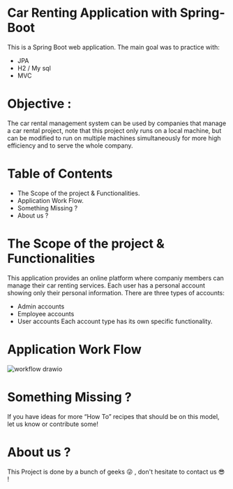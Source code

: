 # Car Renting Application with Spring-Boot
This is a Spring Boot web application. The main goal was to practice with:
  - JPA
  - H2 / My sql
  - MVC

# Objective : 
The car rental management system can be used by companies that manage a car rental project, note that this project only runs on a local machine, 
but can be modified to run on multiple machines simultaneously for more high efficiency and to serve the whole company.


# Table of Contents
* The Scope of the project & Functionalities.
* Application Work Flow.
* Something Missing ?
* About us ?


# The Scope of the project & Functionalities  
This application provides an online platform where companiy members can manage their car renting services. 
Each user has a personal account showing only their personal information.
There are three types of accounts:
  - Admin accounts
  - Employee accounts
  - User accounts
Each account type has its own specific functionality. 



# Application Work Flow
![workflow drawio](https://user-images.githubusercontent.com/35704701/148619182-1ead2309-db9c-499d-ab4b-efd62fa5a67a.png)


# Something Missing ?
If you have ideas for more “How To” recipes that should be on this model, let us know or contribute some!

# About us ?
This Project is done by a bunch of geeks :stuck_out_tongue_winking_eye:	, don't hesitate to contact us :sunglasses:	 !
